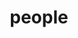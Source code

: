 ---
layout: profiles
permalink: /people/
title: people
description: Lab alumni and interns
nav: true
nav_order: 7

profiles:
  - align: left
    image:
    content: people.md
    image_circular: false # crops the image to make it circular
    more_info:

  # # if you want to include more than one profile, just replicate the following block
  # # and create one content file for each profile inside _pages/
  # - align: right
  #   image: prof_pic.jpg
  #   content: about_einstein.md
  #   image_circular: false # crops the image to make it circular
  #   more_info: >
  #     <p>555 your office number</p>
  #     <p>123 your address street</p>
  #     <p>Your City, State 12345</p>
  # - align: left
  #   image: prof_pic.jpg
  #   content: about_einstein.md
  #   image_circular: false # crops the image to make it circular
  #   more_info: >
  #     <p>555 your office number</p>
  #     <p>123 your address street</p>
  #     <p>Your City, State 12345</p>
---